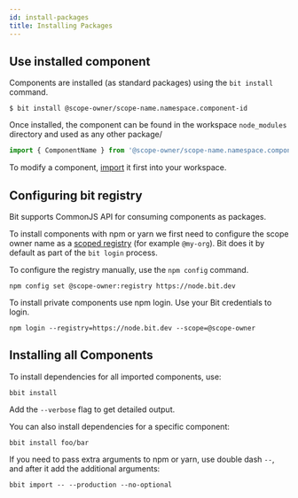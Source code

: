 ```yaml
---
id: install-packages
title: Installing Packages
---
```


## Use installed component

Components are installed (as standard packages) using the `bit install` command.

```shell
$ bit install @scope-owner/scope-name.namespace.component-id
```

Once installed, the component can be found in the workspace `node_modules` directory and used as any other package/

```javascript
import { ComponentName } from '@scope-owner/scope-name.namespace.component-name';
```

To modify a component, [import](/modifying-sourced-components) it first into your workspace.

## Configuring bit registry

Bit supports CommonJS API for consuming components as packages.

To install components with npm or yarn we first need to configure the scope owner name as a [scoped registry](https://docs.npmjs.com/misc/scope#associating-a-scope-with-a-registry) (for example `@my-org`). Bit does it by default as part of the `bit login` process.

To configure the registry manually, use the `npm config` command.

```shell
npm config set @scope-owner:registry https://node.bit.dev
```

To install private components use npm login. Use your Bit credentials to login.

```shell
npm login --registry=https://node.bit.dev --scope=@scope-owner
```

## Installing all Components

To install dependencies for all imported components, use:

```shell
bbit install
```

Add the `--verbose` flag to get detailed output.

You can also install dependencies for a specific component:

```shell
bbit install foo/bar
```

If you need to pass extra arguments to npm or yarn, use double dash `--`, and after it add the additional arguments:

```shell
bbit import -- --production --no-optional
```
